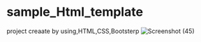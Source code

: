 # sample_Html_template
project creaate by using,HTML,CSS,Bootsterp
![Screenshot (45)](https://user-images.githubusercontent.com/110473700/189609121-24305fb9-c136-446c-ac76-948e32cfd3a1.png)

